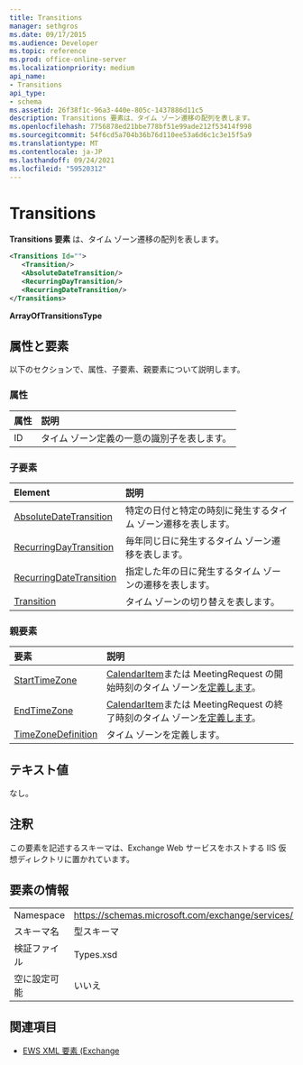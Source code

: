 ```yaml
---
title: Transitions
manager: sethgros
ms.date: 09/17/2015
ms.audience: Developer
ms.topic: reference
ms.prod: office-online-server
ms.localizationpriority: medium
api_name:
- Transitions
api_type:
- schema
ms.assetid: 26f38f1c-96a3-440e-805c-1437886d11c5
description: Transitions 要素は、タイム ゾーン遷移の配列を表します。
ms.openlocfilehash: 7756878ed21bbe778bf51e99ade212f53414f998
ms.sourcegitcommit: 54f6cd5a704b36b76d110ee53a6d6c1c3e15f5a9
ms.translationtype: MT
ms.contentlocale: ja-JP
ms.lasthandoff: 09/24/2021
ms.locfileid: "59520312"
---
```

# <a name="transitions"></a>Transitions

**Transitions 要素** は、タイム ゾーン遷移の配列を表します。 
  
```xml
<Transitions Id="">
   <Transition/>
   <AbsoluteDateTransition/>
   <RecurringDayTransition/>
   <RecurringDateTransition/>
</Transitions>
```

 **ArrayOfTransitionsType**
## <a name="attributes-and-elements"></a>属性と要素

以下のセクションで、属性、子要素、親要素について説明します。
  
### <a name="attributes"></a>属性

|**属性**|**説明**|
|:-----|:-----|
|ID  <br/> |タイム ゾーン定義の一意の識別子を表します。  <br/> |
   
### <a name="child-elements"></a>子要素

|**Element**|**説明**|
|:-----|:-----|
|[AbsoluteDateTransition](absolutedatetransition.md) <br/> |特定の日付と特定の時刻に発生するタイム ゾーン遷移を表します。  <br/> |
|[RecurringDayTransition](recurringdaytransition.md) <br/> |毎年同じ日に発生するタイム ゾーン遷移を表します。  <br/> |
|[RecurringDateTransition](recurringdatetransition.md) <br/> |指定した年の日に発生するタイム ゾーンの遷移を表します。  <br/> |
|[Transition](transition.md) <br/> |タイム ゾーンの切り替えを表します。  <br/> |
   
### <a name="parent-elements"></a>親要素

|**要素**|**説明**|
|:-----|:-----|
|[StartTimeZone](starttimezone.md) <br/> |[CalendarItem](calendaritem.md)または MeetingRequest の開始時刻のタイム ゾーン[を定義します](meetingrequest.md)。  <br/> |
|[EndTimeZone](endtimezone.md) <br/> |[CalendarItem](calendaritem.md)または MeetingRequest の終了時刻のタイム ゾーン[を定義します](meetingrequest.md)。  <br/> |
|[TimeZoneDefinition](timezonedefinition.md) <br/> |タイム ゾーンを定義します。  <br/> |
   
## <a name="text-value"></a>テキスト値

なし。
  
## <a name="remarks"></a>注釈

この要素を記述するスキーマは、Exchange Web サービスをホストする IIS 仮想ディレクトリに置かれています。
  
## <a name="element-information"></a>要素の情報

|||
|:-----|:-----|
|Namespace  <br/> |https://schemas.microsoft.com/exchange/services/2006/types  <br/> |
|スキーマ名  <br/> |型スキーマ  <br/> |
|検証ファイル  <br/> |Types.xsd  <br/> |
|空に設定可能  <br/> |いいえ  <br/> |
   
## <a name="see-also"></a>関連項目



- [EWS XML 要素 (Exchange](ews-xml-elements-in-exchange.md)

